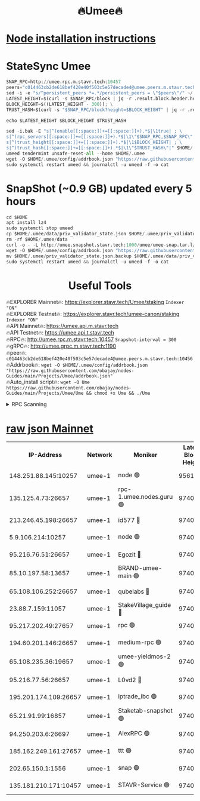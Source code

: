 <h1 align="center"> 🔥Umee🔥</h1>


[Node installation instructions](https://github.com/obajay/nodes-Guides/tree/main/Projects/Umee)
=
# StateSync Umee
```python
SNAP_RPC=http://umee.rpc.m.stavr.tech:10457
peers="c014463cb2de618bef420e40f503c5e57decade4@umee.peers.m.stavr.tech:10456"
sed -i -e "s/^persistent_peers *=.*/persistent_peers = \"$peers\"/" ~/.umee/config/config.toml
LATEST_HEIGHT=$(curl -s $SNAP_RPC/block | jq -r .result.block.header.height); \
BLOCK_HEIGHT=$((LATEST_HEIGHT - 300)); \
TRUST_HASH=$(curl -s "$SNAP_RPC/block?height=$BLOCK_HEIGHT" | jq -r .result.block_id.hash)

echo $LATEST_HEIGHT $BLOCK_HEIGHT $TRUST_HASH

sed -i.bak -E "s|^(enable[[:space:]]+=[[:space:]]+).*$|\1true| ; \
s|^(rpc_servers[[:space:]]+=[[:space:]]+).*$|\1\"$SNAP_RPC,$SNAP_RPC\"| ; \
s|^(trust_height[[:space:]]+=[[:space:]]+).*$|\1$BLOCK_HEIGHT| ; \
s|^(trust_hash[[:space:]]+=[[:space:]]+).*$|\1\"$TRUST_HASH\"|" $HOME/.umee/config/config.toml
umeed tendermint unsafe-reset-all --home $HOME/.umee
wget -O $HOME/.umee/config/addrbook.json "https://raw.githubusercontent.com/obajay/nodes-Guides/main/Projects/Umee/addrbook.json"
sudo systemctl restart umeed && journalctl -u umeed -f -o cat
```
# SnapShot (~0.9 GB) updated every 5 hours
```python
cd $HOME
apt install lz4
sudo systemctl stop umeed
cp $HOME/.umee/data/priv_validator_state.json $HOME/.umee/priv_validator_state.json.backup
rm -rf $HOME/.umee/data
curl -o - -L http://umee.snapshot.stavr.tech:1000/umee/umee-snap.tar.lz4 | lz4 -c -d - | tar -x -C $HOME/.umee --strip-components 2
wget -O $HOME/.umee/config/addrbook.json "https://raw.githubusercontent.com/obajay/nodes-Guides/main/Projects/Umee/addrbook.json"
mv $HOME/.umee/priv_validator_state.json.backup $HOME/.umee/data/priv_validator_state.json
sudo systemctl restart umeed && journalctl -u umeed -f -o cat
```
 <h1 align="center"> Useful Tools</h1>

🔥EXPLORER Mainnet🔥:      https://explorer.stavr.tech/Umee/staking             `Indexer "ON"` \
🔥EXPLORER Testnet🔥:        https://explorer.stavr.tech/umee-canon/staking      `Indexer "ON"` \
🔥API Mainnet🔥:                   https://umee.api.m.stavr.tech \
🔥API Testnet🔥:                     https://umee.api.t.stavr.tech \
🔥RPC🔥:                                   http://umee.rpc.m.stavr.tech:10457                     `Snapshot-interval = 300` \
🔥gRPC🔥:                              http://umee.grpc.m.stavr.tech:1190 \
🔥peer🔥:                     `c014463cb2de618bef420e40f503c5e57decade4@umee.peers.m.stavr.tech:10456` \
🔥Addrbook🔥:    ```wget -O $HOME/.umee/config/addrbook.json "https://raw.githubusercontent.com/obajay/nodes-Guides/main/Projects/Umee/addrbook.json"``` \
🔥Auto_install script🔥: ```wget -O Ume https://raw.githubusercontent.com/obajay/nodes-Guides/main/Projects/Umee/Ume && chmod +x Ume && ./Ume```

<details>
<summary>RPC Scanning</summary>

<h2 align="center"> We scan nodes in real time every 4 hours. And we provide the final result of RPC endpoints.
We cannot influence the operation of these nodes in any way. </h2>


```python
If Voting Power is higher than 0 --> then the Node is a validator of the network and may be subject to attack and be a potential threat to the chain.
```
```python
We marked such validators with a red symbol
```

</details>

[raw json Mainnet](https://rpc-check.umeem.stavr.tech/umeem/rpc-umeem-result.json)
=



<table><tr><th>IP-Address</th><th>Network</th><th>Moniker</th><th>Latest Block Height</th><th>Earliest Block Height</th><th>Catching Up</th><th>Tx Index</th><th>Voting Power</th><th>Scan Time</th></tr><tr><td>148.251.88.145:10257</td><td>umee-1</td><td>node 🟢</td><td>9561500</td><td>5050395</td><td>False</td><td>on</td><td>0</td><td>2023-12-18T20:59:16.575533777UTC</td></tr><tr><td>135.125.4.73:26657</td><td>umee-1</td><td>rpc-1.umee.nodes.guru 🟢</td><td>9740199</td><td>5167386</td><td>False</td><td>on</td><td>0</td><td>2023-12-18T21:00:56.538132072UTC</td></tr><tr><td>213.246.45.198:26657</td><td>umee-1</td><td>id577 🔴</td><td>9740183</td><td>7100001</td><td>False</td><td>on</td><td>35119827</td><td>2023-12-18T20:59:21.037738397UTC</td></tr><tr><td>5.9.106.214:10257</td><td>umee-1</td><td>node 🟢</td><td>9740194</td><td>7942001</td><td>False</td><td>on</td><td>0</td><td>2023-12-18T21:00:27.200036725UTC</td></tr><tr><td>95.216.76.51:26657</td><td>umee-1</td><td>Egozit 🔴</td><td>9740199</td><td>8262001</td><td>False</td><td>off</td><td>37992453</td><td>2023-12-18T21:00:56.220592584UTC</td></tr><tr><td>85.10.197.58:13657</td><td>umee-1</td><td>BRAND-umee-main 🟢</td><td>9740186</td><td>8427832</td><td>False</td><td>on</td><td>0</td><td>2023-12-18T20:59:40.563795725UTC</td></tr><tr><td>65.108.106.252:26657</td><td>umee-1</td><td>qubelabs 🔴</td><td>9740186</td><td>8825432</td><td>False</td><td>on</td><td>36486521</td><td>2023-12-18T20:59:40.887627080UTC</td></tr><tr><td>23.88.7.159:11057</td><td>umee-1</td><td>StakeVillage_guide 🔴</td><td>9740193</td><td>9137726</td><td>False</td><td>on</td><td>1401572</td><td>2023-12-18T21:00:19.572588153UTC</td></tr><tr><td>95.217.202.49:27657</td><td>umee-1</td><td>rpc 🟢</td><td>9740192</td><td>9440090</td><td>False</td><td>on</td><td>0</td><td>2023-12-18T21:00:12.730113353UTC</td></tr><tr><td>194.60.201.146:26657</td><td>umee-1</td><td>medium-rpc 🟢</td><td>9740184</td><td>9484365</td><td>False</td><td>on</td><td>0</td><td>2023-12-18T20:59:29.574838828UTC</td></tr><tr><td>65.108.235.36:19657</td><td>umee-1</td><td>umee-yieldmos-2 🟢</td><td>9740175</td><td>9575548</td><td>False</td><td>on</td><td>0</td><td>2023-12-18T20:58:37.298318134UTC</td></tr><tr><td>95.216.77.56:26657</td><td>umee-1</td><td>L0vd2 🔴</td><td>9740202</td><td>9640202</td><td>False</td><td>off</td><td>37143890</td><td>2023-12-18T21:01:13.850461138UTC</td></tr><tr><td>195.201.174.109:26657</td><td>umee-1</td><td>iptrade_ibc 🟢</td><td>9740188</td><td>9686001</td><td>False</td><td>on</td><td>0</td><td>2023-12-18T20:59:51.456104687UTC</td></tr><tr><td>65.21.91.99:16857</td><td>umee-1</td><td>Staketab-snapshot 🟢</td><td>9740189</td><td>9721001</td><td>False</td><td>off</td><td>0</td><td>2023-12-18T20:59:53.866555347UTC</td></tr><tr><td>94.250.203.6:26697</td><td>umee-1</td><td>AlexRPC 🟢</td><td>9740184</td><td>9722001</td><td>False</td><td>on</td><td>0</td><td>2023-12-18T20:59:36.187183868UTC</td></tr><tr><td>185.162.249.161:27657</td><td>umee-1</td><td>ttt 🟢</td><td>9740192</td><td>9733423</td><td>False</td><td>on</td><td>0</td><td>2023-12-18T21:00:13.089836905UTC</td></tr><tr><td>202.65.150.1:1556</td><td>umee-1</td><td>snap 🟢</td><td>9740194</td><td>9734655</td><td>False</td><td>on</td><td>0</td><td>2023-12-18T21:00:24.889000929UTC</td></tr><tr><td>135.181.210.171:10457</td><td>umee-1</td><td>STAVR-Service 🟢</td><td>9740200</td><td>9738001</td><td>False</td><td>on</td><td>0</td><td>2023-12-18T21:01:03.211245677UTC</td></tr></table>
